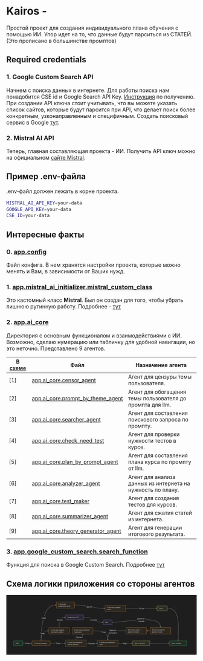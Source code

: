 # Kairos -

Простой проект для создания индивидуального плана обучения с помощью ИИ. Упор идет на то, что данные будут парситься из СТАТЕЙ.(Это прописано в большинстве промптов)

## Required credentials

### 1. Google Custom Search API

Начнем с поиска данных в интернете. Для работы поиска нам понадобится CSE id и Google Search API Key. [Инструкция](https://developers.google.com/custom-search/v1/overview?hl=ru) по получению. При создании API ключа стоит учитывать, что вы можете указать список сайтов, которые будут парсится при API, что делает поиск более конкретным, узконаправленным и специфичным. Создать поисковый сервис в Google [тут](https://programmablesearchengine.google.com/controlpanel/all).

### 2. Mistral AI API

Теперь, главная составляющая проекта - ИИ. Получить API ключ можно на официальном [сайте Mistral](https://console.mistral.ai/api-keys/).

## Пример .env-файла

.env-файл должен лежать в корне проекта.

```bash
MISTRAL_AI_API_KEY=your-data
GOOGLE_API_KEY=your-data
CSE_ID=your-data
```

## Интересные факты

### 0. [app.config](./app/config.py)

Файл конфига. В нем хранятся настройки проекта, которые можно менять и Вам, в зависимости от Ваших нужд.

### 1. [app.mistral_ai_initializer.mistral_custom_class](./app/mistral_ai_initializer/mistral_custom_class.py)

Это кастомный класс **Mistral**. Был он создан для того, чтобы убрать лишнюю рутинную работу. Подробнее - [тут](./app/mistral_ai_initializer/mistral_custom_class.py)

### 2. [app.ai_core](./app/ai_core/)

Директория с основным функционалом и взаимодействиями с ИИ. Возможно, сделаю нумерацию или табличку для удобной навигации, но это неточно. Представлено 9 агентов.

|В [схеме](#схема-логики-приложения-со-стороны-агентов)|Файл|Назначение агента|
| --- | --- | --- |
|[1]|[app.ai_core.censor_agent](./app/ai_core/censor_agent.py)|Агент для цензуры темы пользователя.|
|[2]|[app.ai_core.prompt_by_theme_agent](./app/ai_core/prompt_by_theme_agent.py)|Агент для обогащения темы пользователя до промпта для llm.|
|[3]|[app.ai_core.searcher_agent](./app/ai_core/searcher_agent.py)|Агент для составления поискового запроса по промпту.|
|[4]|[app.ai_core.check_need_test](./app/ai_core/check_need_test.py)|Агент для проверки нужности тестов в курсе.|
|[5]|[app.ai_core.plan_by_prompt_agent](./app/ai_core/plan_by_prompt_agent.py)|Агент для составления плана курса по промпту от llm.|
|[6]|[app.ai_core.analyzer_agent](./app/ai_core/analyzer_agent.py)|Агент для анализа данных из интернета на нужность по плану.|
|[7]|[app.ai_core.test_maker](./app/ai_core/test_maker_agent.py)|Агент для создания тестов для курсов.|
|[8]|[app.ai_core.summarizer_agent](./app/ai_core/summarizer_agent.py)|Агент для сжатия статей из интернета.|
|[9]|[app.ai_core.theory_generator_agent](./app/ai_core/theory_generator_agent.py)|Агент для генерации итогового результата.|

### 3. [app.google_custom_search.search_function](./app/google_custom_search/search_function.py)

Функция для поиска в Google Custom Search. Подробнее [тут](#1-google-custom-search-api)

## Схема логики приложения со стороны агентов

![Логика](logic.png)
